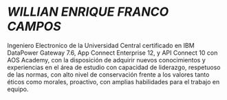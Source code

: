 # ***WILLIAN ENRIQUE FRANCO CAMPOS***





Ingeniero Electronico de la Universidad Central certificado en IBM DataPower Gateway 7.6, App Connect Enterprise 12, y API Connect 10 con AOS Academy, con la disposición de adquirir nuevos conocimientos y experiencias en el área de estudio con capacidad de liderazgo, respetuoso de las normas, con alto nivel de conservación frente a los valores tanto éticos como morales, proactivo, con amplias habilidades para el trabajo en equipo.
